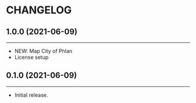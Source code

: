 # CHANGELOG

## 1.0.0 (2021-06-09)
------------------

- NEW: Map City of Phlan
- License setup


## 0.1.0 (2021-06-09)
------------------

- Initial release.
